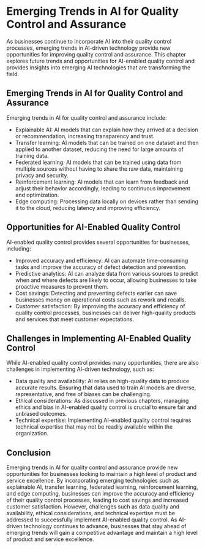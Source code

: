 Emerging Trends in AI for Quality Control and Assurance
==================================================================================================================================

As businesses continue to incorporate AI into their quality control processes, emerging trends in AI-driven technology provide new opportunities for improving quality control and assurance. This chapter explores future trends and opportunities for AI-enabled quality control and provides insights into emerging AI technologies that are transforming the field.

Emerging Trends in AI for Quality Control and Assurance
-------------------------------------------------------

Emerging trends in AI for quality control and assurance include:

* Explainable AI: AI models that can explain how they arrived at a decision or recommendation, increasing transparency and trust.
* Transfer learning: AI models that can be trained on one dataset and then applied to another dataset, reducing the need for large amounts of training data.
* Federated learning: AI models that can be trained using data from multiple sources without having to share the raw data, maintaining privacy and security.
* Reinforcement learning: AI models that can learn from feedback and adjust their behavior accordingly, leading to continuous improvement and optimization.
* Edge computing: Processing data locally on devices rather than sending it to the cloud, reducing latency and improving efficiency.

Opportunities for AI-Enabled Quality Control
--------------------------------------------

AI-enabled quality control provides several opportunities for businesses, including:

* Improved accuracy and efficiency: AI can automate time-consuming tasks and improve the accuracy of defect detection and prevention.
* Predictive analytics: AI can analyze data from various sources to predict when and where defects are likely to occur, allowing businesses to take proactive measures to prevent them.
* Cost savings: Detecting and preventing defects earlier can save businesses money on operational costs such as rework and recalls.
* Customer satisfaction: By improving the accuracy and efficiency of quality control processes, businesses can deliver high-quality products and services that meet customer expectations.

Challenges in Implementing AI-Enabled Quality Control
-----------------------------------------------------

While AI-enabled quality control provides many opportunities, there are also challenges in implementing AI-driven technology, such as:

* Data quality and availability: AI relies on high-quality data to produce accurate results. Ensuring that data used to train AI models are diverse, representative, and free of biases can be challenging.
* Ethical considerations: As discussed in previous chapters, managing ethics and bias in AI-enabled quality control is crucial to ensure fair and unbiased outcomes.
* Technical expertise: Implementing AI-enabled quality control requires technical expertise that may not be readily available within the organization.

Conclusion
----------

Emerging trends in AI for quality control and assurance provide new opportunities for businesses looking to maintain a high level of product and service excellence. By incorporating emerging technologies such as explainable AI, transfer learning, federated learning, reinforcement learning, and edge computing, businesses can improve the accuracy and efficiency of their quality control processes, leading to cost savings and increased customer satisfaction. However, challenges such as data quality and availability, ethical considerations, and technical expertise must be addressed to successfully implement AI-enabled quality control. As AI-driven technology continues to advance, businesses that stay ahead of emerging trends will gain a competitive advantage and maintain a high level of product and service excellence.


